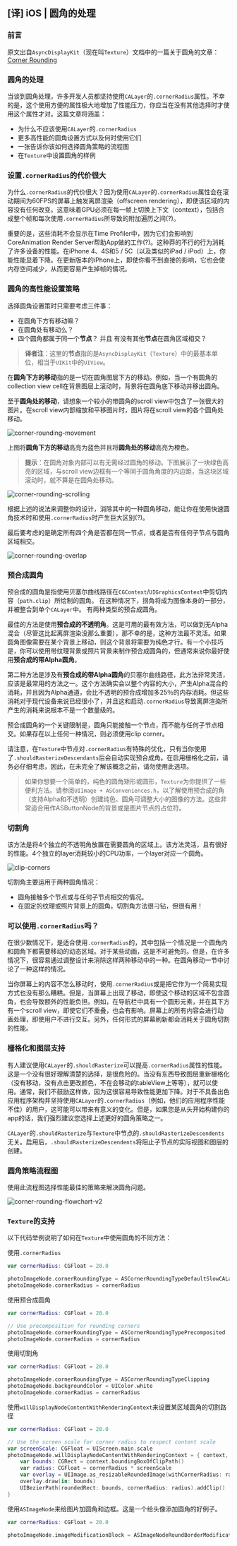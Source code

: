 ## [译] iOS | 圆角的处理

### 前言

原文出自`AsyncDisplayKit`（现在叫`Texture`）文档中的一篇关于圆角的文章：[Corner Rounding](https://texturegroup.org/docs/corner-rounding.html)

### 圆角的处理

当谈到圆角处理，许多开发人员都坚持使用`CALayer`的`.cornerRadius`属性。不幸的是，这个使用方便的属性极大地增加了性能压力，你应当在没有其他选择时才使用这个属性才对。这篇文章将涵盖：

* 为什么不应该使用`CALayer`的`.cornerRadius`
* 更多高性能的圆角设置方式以及何时使用它们
* 一张告诉你该如何选择圆角策略的流程图
* 在`Texture`中设置圆角的样例

### 设置`.cornerRadius`的代价很大

为什么`.cornerRadius`的代价很大？因为使用`CALayer`的`.cornerRadius`属性会在滚动期间为60FPS的屏幕上触发离屏渲染（offscreen rendering），即使该区域的内容没有任何改变。这意味着GPU必须在每一帧上切换上下文（context），包括合成整个帧和每次使用`.cornerRadius`所导致的附加遍历之间(?)。

重要的是，这些消耗不会显示在Time Profiler中，因为它们会影响到CoreAnimation Render Server帮助App做的工作(?)。这种莽的不行的行为消耗了许多设备的性能。在iPhone 4、4S和5 / 5C（以及类似的iPad / iPod）上，你能性能显着下降。在更新版本的iPhone上，即使你看不到直接的影响，它也会使内存空间减少，从而更容易产生掉帧的情况。

### 圆角的高性能设置策略

选择圆角设置策时只需要考虑三件事：

* 在圆角下方有移动嘛？
* 在圆角处有移动么？
* 四个圆角都属于同一个**节点**？ 并且 有没有其他**节点**在圆角区域相交？

> **译者注**：这里的**节点**指的是`AsyncDisplayKit`（`Texture`）中的最基本单位，相当于`UIKit`中的`UIView`。

在**圆角下方的移动**指的是一切在圆角图层下方的移动。例如，当一个有圆角的collection view cell在背景图层上滚动时，背景将在圆角底下移动并移出圆角。

至于**圆角处的移动**，请想象一个较小的带圆角的scroll view中包含了一张很大的图片。在scroll view内部缩放和平移图片时，图片将在scroll view的各个圆角处移动。

![corner-rounding-movement](resources/corner-rounding-movement.png)

上图将**圆角下方的移动**高亮为蓝色并且将**圆角处的移动**高亮为橙色。

> **提示**：在圆角对象内部可以有无需经过圆角的移动。下图展示了一块绿色高亮的区域，与scroll view边框有一个等同于圆角角度的内边距，当这块区域滚动时，就不算是在圆角处移动。

![corner-rounding-scrolling](resources/corner-rounding-scrolling.png)

根据上述的说法来调整你的设计，消除其中的一种圆角移动，能让你在使用快速圆角技术时和使用`.cornerRadius`时产生巨大区别(?)。

最后要考虑的是确定所有四个角是否都在同一节点，或者是否有任何子节点与圆角区域相交。

![corner-rounding-overlap](resources/corner-rounding-overlap.png)

### 预合成圆角

预合成的圆角是指使用贝塞尔曲线路径在`CGContext`/`UIGraphicsContext`中剪切内容（`path.clip`）所绘制的圆角。 在这种情况下，拐角将成为图像本身的一部分，并被整合到单个`CALayer`中。 有两种类型的预合成圆角。

最佳的方法是使用**预合成的不透明角**。这是可用的最有效方法，可以做到无Alpha混合（尽管这比起离屏渲染没那么重要），那不幸的是，这种方法最不灵活。如果圆角图像需要在某个背景上移动，则这个背景将需要为纯色才行。有一个小技巧是，你可以使用带纹理背景或照片背景来制作预合成圆角的，但通常来说你最好使用**预合成的带Alpha圆角**。

第二种方法是涉及有**预合成的带Alpha圆角**的贝塞尔曲线路径，此方法非常灵活，应该是最常用的方法之一。这个方法确实会以整个内容的大小，产生Alpha混合的消耗，并且因为Alpha通道，会比不透明的预合成增加多25％的内存消耗。但这些消耗对于现代设备来说已经很小了，并且这和启动`.cornerRadius`导致离屏渲染所产生的消耗来说根本不是一个数量级的。

预合成圆角的一个关键限制是，圆角只能接触一个节点，而不能与任何子节点相交。如果存在以上任何一种情况，则必须使用clip corner。

请注意，在`Texture`中节点对`.cornerRadius`有特殊的优化，只有当你使用了`.shouldRasterizeDescendants`后会自动实现预合成角。在启用栅格化之前，请务必仔细考虑，因此，在未完全了解该概念之前，请勿使用此选项。

> 如果你想要一个简单的，纯色的圆角矩形或圆形，`Texture`为你提供了一些便利方法。请参阅`UIImage + ASConveniences.h`，以了解使用预合成的角（支持Alpha和不透明）创建纯色、圆角可调整大小的图像的方法。这些非常适合用作ASButtonNode的背景或是图片节点的占位符。

### 切割角

该方法是将4个独立的不透明角放置在需要圆角的区域上。该方法灵活，且有很好的性能。4个独立的layer消耗较小的CPU功率，一个layer对应一个圆角。

![clip-corners](resources/clip-corners.png)

切割角主要运用于两种圆角情况：

* 圆角接触多个节点或与任何子节点相交的情况。
* 在固定的纹理或照片背景上的圆角。切割角方法很刁钻，但很有用！

### 可以使用`.cornerRadius`吗？

在很少数情况下，是适合使用`.cornerRadius`的，其中包括一个情况是一个圆角内和圆角下都需要移动的动态区域。对于某些动画，这是不可避免的。但是，在许多情况下，很容易通过调整设计来消除这样两种移动中的一种。在圆角移动一节中讨论了一种这样的情况。

当你屏幕上的内容不怎么移动时，使用`.cornerRadius`或是把它作为一个简易实现方式也没有那么糟糕。但是，当屏幕上出现了移动，即使这个移动的区域不包含圆角，也会导致额外的性能负担。例如，在导航栏中具有一个圆形元素，并在其下方有一个scroll view，即使它们不重叠，也会有影响。屏幕上的所有内容会进行动画处理，即使用户不进行交互。另外，任何形式的屏幕刷新都会消耗关于圆角切割的性能。

### 栅格化和图层支持

有人建议使用`CALayer`的`.shouldRasterize`可以提高`.cornerRadius`属性的性能。这是一个没有很好理解清楚的选择，是很危险的。当没有东西导致图层重新栅格化（没有移动，没有点击更改颜色，不在会移动的tableView上等等），就可以使用。通常，我们不鼓励这样做，因为这很容易导致性能更加下降。对于不具备出色应用程序架构并坚持使用`CALayer`的`.cornerRadius`（例如，他们的应用程序性能不佳）的用户，这可能可以带来有意义的变化。但是，如果您是从头开始构建你的app的话，我们强烈建议您选择上述更好的圆角策略之一。

`CALayer`的`.shouldRasterize`与`Texture`中节点的`.shouldRasterizeDescendents`无关。启用后，`.shouldRasterizeDescendents`将阻止子节点的实际视图和图层的创建。

### 圆角策略流程图

使用此流程图选择性能最佳的策略来解决圆角问题。

![corner-rounding-flowchart-v2](resources/corner-rounding-flowchart-v2.png)

### `Texture`的支持

以下代码举例说明了如何在`Texture`中使用圆角的不同方法：

使用`.cornerRadius`

```Swift
var cornerRadius: CGFloat = 20.0

photoImageNode.cornerRoundingType = ASCornerRoundingTypeDefaultSlowCALayer
photoImageNode.cornerRadius = cornerRadius
```

使用预合成圆角

```Swift
var cornerRadius: CGFloat = 20.0

// Use precomposition for rounding corners
photoImageNode.cornerRoundingType = ASCornerRoundingTypePrecomposited
photoImageNode.cornerRadius = cornerRadius
```

使用切割角

```Swift
var cornerRadius: CGFloat = 20.0

photoImageNode.cornerRoundingType = ASCornerRoundingTypeClipping
photoImageNode.backgroundColor = UIColor.white
photoImageNode.cornerRadius = cornerRadius
```

使用`willDisplayNodeContentWithRenderingContext`来设置某区域圆角的切割路径

```Swift
var cornerRadius: CGFloat = 20.0

// Use the screen scale for corner radius to respect content scale
var screenScale: CGFloat = UIScreen.main.scale
photoImageNode.willDisplayNodeContentWithRenderingContext = { context, drawParameters in
    var bounds: CGRect = context.boundingBoxOfClipPath()
    var radius: CGFloat = cornerRadius * screenScale
    var overlay = UIImage.as_resizableRoundedImage(withCornerRadius: radius, cornerColor: UIColor.clear, fill: UIColor.clear)
    overlay.draw(in: bounds)
    UIBezierPath(roundedRect: bounds, cornerRadius: radius).addClip()
}
```

使用`ASImageNode`来给图片加圆角和边框。这是一个给头像添加圆角的好例子。

```Swift
var cornerRadius: CGFloat = 20.0

photoImageNode.imageModificationBlock = ASImageNodeRoundBorderModificationBlock(5.0, UIColor.orange)
```















